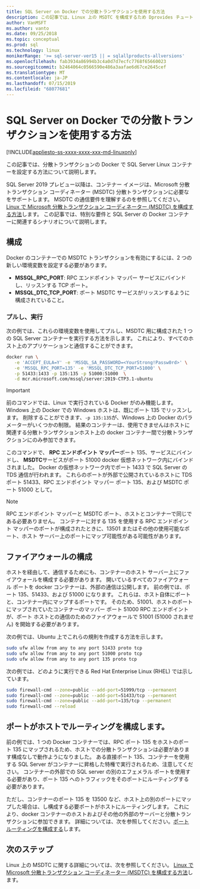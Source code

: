 ```yaml
---
title: SQL Server on Docker での分散トランザクションを使用する方法
description: この記事では、Linux 上の MSDTC を構成するため Dprovides チュートリアルを使用する方法について説明します。
author: VanMSFT
ms.author: vanto
ms.date: 09/25/2018
ms.topic: conceptual
ms.prod: sql
ms.technology: linux
monikerRange: '>= sql-server-ver15 || = sqlallproducts-allversions'
ms.openlocfilehash: fab3934a86994b3c4a0d7d7ecfc7768f65660023
ms.sourcegitcommit: b2464064c0566590e486a3aafae6d67ce2645cef
ms.translationtype: MT
ms.contentlocale: ja-JP
ms.lasthandoff: 07/15/2019
ms.locfileid: "68077681"
---
```

# <a name="how-to-use-distributed-transactions-with-sql-server-on-docker"></a>SQL Server on Docker での分散トランザクションを使用する方法

[!INCLUDE[appliesto-ss-xxxx-xxxx-xxx-md-linuxonly](../includes/appliesto-ss-xxxx-xxxx-xxx-md-linuxonly.md)]

この記事では、分散トランザクションの Docker で SQL Server Linux コンテナーを設定する方法について説明します。

SQL Server 2019 プレビュー以降は、コンテナー イメージは、Microsoft 分散トランザクション コーディネーター (MSDTC) 分散トランザクションに必要なをサポートします。 MSDTC の通信要件を理解するのを参照してください。 [Linux で Microsoft 分散トランザクション コーディネーター (MSDTC) を構成する方法](sql-server-linux-configure-msdtc.md)します。 この記事では、特別な要件と SQL Server の Docker コンテナーに関連するシナリオについて説明します。

## <a name="configuration"></a>構成

Docker のコンテナーでの MSDTC トランザクションを有効にするには、2 つの新しい環境変数を設定する必要があります。

- **MSSQL_RPC_PORT**: RPC エンドポイント マッパー サービスにバインドし、リッスンする TCP ポート。  
- **MSSQL_DTC_TCP_PORT**: ポート MSDTC サービスがリッスンするように構成されていること。

### <a name="pull-and-run"></a>プルし、実行

次の例では、これらの環境変数を使用してプルし、MSDTC 用に構成された 1 つの SQL Server コンテナーを実行する方法を示します。 これにより、すべてのホスト上のアプリケーションと通信することができます。

```bash
docker run \
   -e 'ACCEPT_EULA=Y' -e 'MSSQL_SA_PASSWORD=<YourStrong!Passw0rd>' \
   -e 'MSSQL_RPC_PORT=135' -e 'MSSQL_DTC_TCP_PORT=51000' \
   -p 51433:1433 -p 135:135 -p 51000:51000  \
   -d mcr.microsoft.com/mssql/server:2019-CTP3.1-ubuntu
```

> [!IMPORTANT]
> 前のコマンドでは、Linux で実行されている Docker がのみ機能します。 Windows 上の Docker での Windows ホストは、既にポート 135 でリッスンします。 削除することができます、`-p 135:135`が、Windows 上の Docker のパラメーターがいくつかの制限。 結果のコンテナーは、使用できませんはホストに関連する分散トランザクションホスト上の docker コンテナー間で分散トランザクションにのみ参加できます。

このコマンドで、 **RPC エンドポイント マッパー**ポート 135、サービスにバインドし、 **MSDTC**サービスがポート 51000 docker 仮想ネットワーク内にバインドされました。 Docker の仮想ネットワーク内でポート 1433 で SQL Server の TDS 通信が行われます。 これらのポートが外部で公開されているホストに TDS ポート 51433、RPC エンドポイント マッパー ポート 135、および MSDTC ポート 51000 として。

> [!NOTE]
> RPC エンドポイント マッパーと MSDTC ポート、ホストとコンテナーで同じである必要ありません。 コンテナーに対する 135 を使用する RPC エンドポイント マッパーのポートが構成されたときに、13501 またはその他の使用可能なポート、ホスト サーバー上のポートにマップ可能性がある可能性があります。

## <a name="configure-the-firewall"></a>ファイアウォールの構成

ホストを経由して、通信するためにも、コンテナーのホスト サーバー上にファイアウォールを構成する必要があります。 開いているすべてのファイアウォール ポートを docker コンテナーは、外部の通信は公開します。 前の例では、ポート 135、51433、および 51000 になります。 これらは、ホスト自体にポートと、コンテナー内にマップするポートです。 そのため、51001、ホストのポートにマップされていたコンテナーのマッパー ポート 51000 RPC エンドポイントが、ポート ホストとの通信のためのファイアウォールで 51001 (51000 されません) を開始する必要があります。  

次の例では、Ubuntu 上でこれらの規則を作成する方法を示します。

```bash
sudo ufw allow from any to any port 51433 proto tcp
sudo ufw allow from any to any port 51000 proto tcp
sudo ufw allow from any to any port 135 proto tcp
```

次の例では、どのように実行できる Red Hat Enterprise Linux (RHEL) では示しています。

```bash
sudo firewall-cmd --zone=public --add-port=51999/tcp --permanent
sudo firewall-cmd --zone=public --add-port=51433/tcp --permanent
sudo firewall-cmd --zone=public --add-port=135/tcp --permanent
sudo firewall-cmd --reload
```

## <a name="configure-port-routing-on-the-host"></a>ポートがホストでルーティングを構成します。

前の例では、1 つの Docker コンテナーでは、RPC ポート 135 をホストのポート 135 にマップされるため、ホストでの分散トランザクションは必要があります構成なしで動作ようになりました。 ある直接ポート 135、コンテナーを使用する SQL Server がコンテナーに昇格した特権で実行されるため、注意してください。 コンテナーの外部での SQL server の別のエフェメラル ポートを使用する必要があり、ポート 135 へのトラフィックをそのポートにルーティングする必要があります。

ただし、コンテナーのポート 135 を 13500 など、ホスト上の別のポートにマップした場合は、し構成する必要ポートがホストにルーティングします。 これにより、docker コンテナーのホストおよびその他の外部のサーバーと分散トランザクションに参加できます。 詳細については、次を参照してください。[ポート ルーティングを構成する](sql-server-linux-configure-msdtc.md#configure-port-routing)します。

## <a name="next-steps"></a>次のステップ

Linux 上の MSDTC に関する詳細については、次を参照してください。 [Linux で Microsoft 分散トランザクション コーディネーター (MSDTC) を構成する方法](sql-server-linux-configure-msdtc.md)します。
